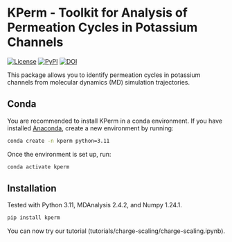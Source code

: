# KPerm - Toolkit for Analysis of Permeation Cycles in Potassium Channels


[![License](https://img.shields.io/github/license/deGrootLab/KPerm)](https://www.gnu.org/licenses/gpl-3.0.en.html) [![PyPI](https://img.shields.io/pypi/v/kperm?color=green)](https://pypi.org/project/kperm/) [![DOI](https://img.shields.io/badge/DOI-10.1021%2Facs.jctc.3c00061-purple)](https://pubs.acs.org/doi/10.1021/acs.jctc.3c00061)

This package allows you to identify permeation cycles in potassium channels from molecular dynamics (MD) simulation trajectories.

## Conda
You are recommended to install KPerm in a conda environment. If you have installed [Anaconda](https://www.anaconda.com/), create a new environment by running:

```bash
conda create -n kperm python=3.11
```

Once the environment is set up, run:
```bash
conda activate kperm
```
## Installation
Tested with Python 3.11, MDAnalysis 2.4.2, and Numpy 1.24.1.
```bash
pip install kperm
```

You can now try our tutorial (tutorials/charge-scaling/charge-scaling.ipynb).
